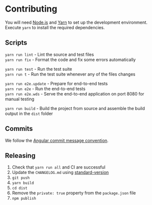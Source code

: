 # Contributing

You will need [Node.js](https://nodejs.org/) and [Yarn](https://yarnpkg.com/) to set up the development environment.
Execute `yarn` to install the required dependencies.

## Scripts

`yarn run lint` - Lint the source and test files  
`yarn run fix` - Format the code and fix some errors automatically  

`yarn run test` - Run the test suite  
`yarn run t` - Run the test suite whenever any of the files changes  

`yarn run e2e.update` - Prepare for end-to-end tests  
`yarn run e2e` - Run the end-to-end tests  
`yarn run e2e.wds` - Serve the end-to-end application on port 8080 for manual testing

`yarn run build` - Build the project from source and assemble the build output in the `dist` folder  

## Commits

We follow the [Angular commit message convention](https://github.com/angular/angular/blob/master/CONTRIBUTING.md).

## Releasing

1. Check that `yarn run all` and CI are successful
2. Update the `CHANGELOG.md` using [standard-version](https://github.com/conventional-changelog/standard-version)
3. `git push`
4. `yarn build`
5. `cd dist`
6. Remove the `private: true` property from the `package.json` file
7. `npm publish`
